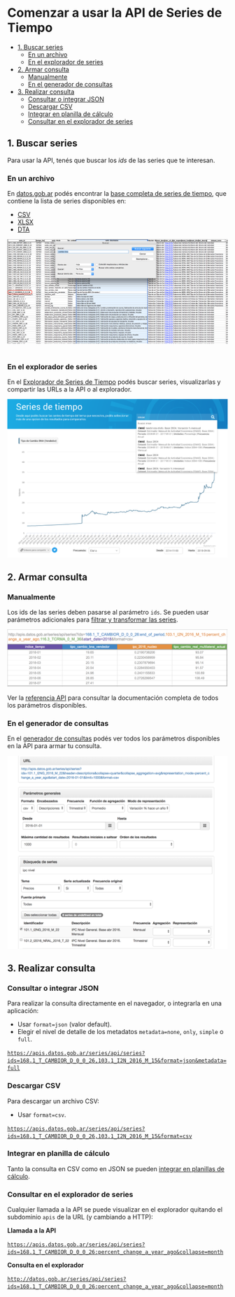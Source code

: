 # Comenzar a usar la API de Series de Tiempo

<!-- START doctoc generated TOC please keep comment here to allow auto update -->
<!-- DON'T EDIT THIS SECTION, INSTEAD RE-RUN doctoc TO UPDATE -->
 

- [1. Buscar series](#1-buscar-series)
  - [En un archivo](#en-un-archivo)
  - [En el explorador de series](#en-el-explorador-de-series)
- [2. Armar consulta](#2-armar-consulta)
  - [Manualmente](#manualmente)
  - [En el generador de consultas](#en-el-generador-de-consultas)
- [3. Realizar consulta](#3-realizar-consulta)
  - [Consultar o integrar JSON](#consultar-o-integrar-json)
  - [Descargar CSV](#descargar-csv)
  - [Integrar en planilla de cálculo](#integrar-en-planilla-de-calculo)
  - [Consultar en el explorador de series](#consultar-en-el-explorador-de-series)

<!-- END doctoc generated TOC please keep comment here to allow auto update -->

## 1. Buscar series

Para usar la API, tenés que buscar los _ids_ de las series que te interesan.

### En un archivo

En [datos.gob.ar](http://datos.gob.ar) podés encontrar la [base completa de series de tiempo](http://datos.gob.ar/dataset/modernizacion-base-series-tiempo-administracion-publica-nacional), que contiene la lista de series disponibles en:

+ [CSV](http://infra.datos.gob.ar/catalog/modernizacion/dataset/1/distribution/1.2/download/series-tiempo-metadatos.csv)
+ [XLSX](http://infra.datos.gob.ar/catalog/modernizacion/dataset/1/distribution/1.6/download/series-tiempo-metadatos.xlsx)
+ [DTA](http://infra.datos.gob.ar/catalog/modernizacion/dataset/1/distribution/1.10/download/series-tiempo-metadatos.dta)

![](assets/busqueda_excel.png)
<br><br>

### En el explorador de series

En el [Explorador de Series de Tiempo](http://datos.gob.ar/series) podés buscar series, visualizarlas y compartir las URLs a la API o al explorador.

![](assets/explorador_series.png)

## 2. Armar consulta

### Manualmente

Los ids de las series deben pasarse al parámetro `ids`. Se pueden usar parámetros adicionales para [filtrar y transformar las series](additional-parameters.md).

[![](assets/ejemplo_consulta.png)](https://apis.datos.gob.ar/series/api/series?ids=168.1_T_CAMBIOR_D_0_0_26,103.1_I2N_2016_M_15&format=csv)

Ver la [referencia API](reference/api-reference.md) para consultar la documentación completa de todos los parámetros disponibles.

### En el generador de consultas

En el [generador de consultas](https://datosgobar.github.io/series-tiempo-ar-call-generator) podés ver todos los parámetros disponibles en la API para armar tu consulta.

![](assets/generacion_consulta_generador.png)

## 3. Realizar consulta

### Consultar o integrar JSON

Para realizar la consulta directamente en el navegador, o integrarla en una aplicación:

* Usar `format=json` (valor default).
* Elegir el nivel de detalle de los metadatos `metadata=none`, `only`, `simple` o `full`.

[`https://apis.datos.gob.ar/series/api/series?ids=168.1_T_CAMBIOR_D_0_0_26,103.1_I2N_2016_M_15&format=json&metadata=full`](https://apis.datos.gob.ar/series/api/series?ids=168.1_T_CAMBIOR_D_0_0_26,103.1_I2N_2016_M_15&format=json&metadata=full)

### Descargar CSV

Para descargar un archivo CSV:

* Usar `format=csv`.

[`https://apis.datos.gob.ar/series/api/series?ids=168.1_T_CAMBIOR_D_0_0_26,103.1_I2N_2016_M_15&format=csv`](https://apis.datos.gob.ar/series/api/series?ids=168.1_T_CAMBIOR_D_0_0_26,103.1_I2N_2016_M_15)

### Integrar en planilla de cálculo

Tanto la consulta en CSV como en JSON se pueden [integrar en planillas de cálculo](spreadsheet-integration.md).

### Consultar en el explorador de series

Cualquier llamada a la API se puede visualizar en el explorador quitando el subdominio `apis` de la URL (y cambiando a HTTP):

**Llamada a la API**

[`https://apis.datos.gob.ar/series/api/series?ids=168.1_T_CAMBIOR_D_0_0_26:percent_change_a_year_ago&collapse=month`](https://apis.datos.gob.ar/series/api/series?ids=168.1_T_CAMBIOR_D_0_0_26:percent_change_a_year_ago&collapse=month)

**Consulta en el explorador**

[`http://datos.gob.ar/series/api/series?ids=168.1_T_CAMBIOR_D_0_0_26:percent_change_a_year_ago&collapse=month`](http://datos.gob.ar/series/api/series?ids=168.1_T_CAMBIOR_D_0_0_26:percent_change_a_year_ago&collapse=month)
